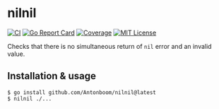 # nilnil

[![CI](https://github.com/Antonboom/nilnil/actions/workflows/ci.yml/badge.svg)](https://github.com/Antonboom/nilnil/actions/workflows/ci.yml)
[![Go Report Card](https://goreportcard.com/badge/github.com/Antonboom/nilnil)](https://goreportcard.com/report/github.com/Antonboom/nilnil)
[![Coverage](https://coveralls.io/repos/github/Antonboom/nilnil/badge.svg?branch=master)](https://coveralls.io/github/Antonboom/nilnil?branch=master)
[![MIT License](http://img.shields.io/badge/license-MIT-blue.svg?style=flat)](LICENSE)

Checks that there is no simultaneous return of `nil` error and an invalid value.

## Installation & usage

```
$ go install github.com/Antonboom/nilnil@latest
$ nilnil ./...
```
